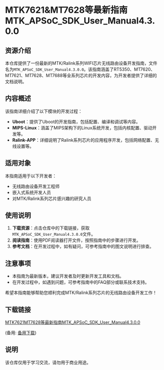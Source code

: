# MTK7621&MT7628等最新指南MTK_APSoC_SDK_User_Manual4.3.0.0

## 资源介绍

本仓库提供了一份最新的MTK/Ralink系列WIFI芯片无线路由设备开发指南，文件名为`MTK_APSoC_SDK_User_Manual4.3.0.0`。该指南涵盖了RT5350、MT7620、MT7621、MT7628、MT7688等全系列芯片的开发内容，为开发者提供了详细的文档说明。

## 内容概述

该指南详细介绍了以下模块的开发过程：

- **Uboot**：提供了Uboot的开发指南，包括配置、编译和调试等内容。
- **MIPS-Linux**：涵盖了MIPS架构下的Linux系统开发，包括内核配置、驱动开发等。
- **Ralink-APP**：详细说明了Ralink系列芯片的应用程序开发，包括网络配置、无线设置等。

## 适用对象

本指南适用于以下开发者：

- 无线路由设备开发工程师
- 嵌入式系统开发人员
- 对MTK/Ralink系列芯片感兴趣的研究人员

## 使用说明

1. **下载资源**：点击仓库中的下载链接，获取`MTK_APSoC_SDK_User_Manual4.3.0.0`文件。
2. **阅读指南**：使用PDF阅读器打开文件，按照指南中的步骤进行开发。
3. **参考文档**：在开发过程中，如有疑问，可参考指南中的图文说明进行排查。

## 注意事项

- 本指南为最新版本，建议开发者及时更新开发工具和文档。
- 在开发过程中，如遇到问题，可参考指南中的FAQ部分或联系技术支持。

希望本指南能够帮助您顺利完成MTK/Ralink系列芯片的无线路由设备开发工作！

## 下载链接
[MTK7621MT7628等最新指南MTK_APSoC_SDK_User_Manual4.3.0.0](https://pan.quark.cn/s/48707ce7316d) 

(备用: [备用下载](https://pan.baidu.com/s/1KjyVMUAf8aOtn2VWE_Ying?pwd=dgf7))

## 说明

该仓库仅用于学习交流，请勿用于商业用途。
